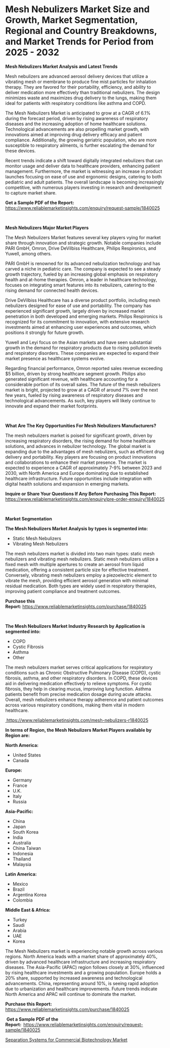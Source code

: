 <p><h1>Mesh Nebulizers Market Size and Growth, Market Segmentation, Regional and Country Breakdowns, and Market Trends for Period from 2025 -  2032</h1></p><p><strong>Mesh Nebulizers Market Analysis and Latest Trends</strong></p>
<p><p>Mesh nebulizers are advanced aerosol delivery devices that utilize a vibrating mesh or membrane to produce fine mist particles for inhalation therapy. They are favored for their portability, efficiency, and ability to deliver medication more effectively than traditional nebulizers. The design minimizes waste and maximizes drug delivery to the lungs, making them ideal for patients with respiratory conditions like asthma and COPD.</p><p>The Mesh Nebulizers Market is anticipated to grow at a CAGR of 6.1% during the forecast period, driven by rising awareness of respiratory diseases and the increasing adoption of home healthcare solutions. Technological advancements are also propelling market growth, with innovations aimed at improving drug delivery efficacy and patient compliance. Additionally, the growing geriatric population, who are more susceptible to respiratory ailments, is further escalating the demand for these devices.</p><p>Recent trends indicate a shift toward digitally integrated nebulizers that can monitor usage and deliver data to healthcare providers, enhancing patient management. Furthermore, the market is witnessing an increase in product launches focusing on ease of use and ergonomic designs, catering to both pediatric and adult patients. The overall landscape is becoming increasingly competitive, with numerous players investing in research and development to capture market share.</p></p>
<p><strong>Get a Sample PDF of the Report:&nbsp;</strong> <a href="https://www.reliablemarketinsights.com/enquiry/request-sample/1840025?utm_campaign=2183&utm_medium=2&utm_source=Github&utm_content=ia&utm_term=03032025&utm_id=mesh-nebulizers">https://www.reliablemarketinsights.com/enquiry/request-sample/1840025</a></p>
<p>&nbsp;</p>
<p><strong>Mesh Nebulizers Major Market Players</strong></p>
<p><p>The Mesh Nebulizers Market features several key players vying for market share through innovation and strategic growth. Notable companies include PARI GmbH, Omron, Drive DeVilbiss Healthcare, Philips Respironics, and Yuwell, among others.</p><p>PARI GmbH is renowned for its advanced nebulization technology and has carved a niche in pediatric care. The company is expected to see a steady growth trajectory, fueled by an increasing global emphasis on respiratory health and at-home therapies. Omron, a leader in healthcare technology, focuses on integrating smart features into its nebulizers, catering to the rising demand for connected health devices.</p><p>Drive DeVilbiss Healthcare has a diverse product portfolio, including mesh nebulizers designed for ease of use and portability. The company has experienced significant growth, largely driven by increased market penetration in both developed and emerging markets. Philips Respironics is recognized for its commitment to innovation, with extensive research investments aimed at enhancing user experiences and outcomes, which positions it strongly for future growth.</p><p>Yuwell and Leyi focus on the Asian markets and have seen substantial growth in the demand for respiratory products due to rising pollution levels and respiratory disorders. These companies are expected to expand their market presence as healthcare systems evolve.</p><p>Regarding financial performance, Omron reported sales revenue exceeding $5 billion, driven by strong healthcare segment growth. Philips also generated significant revenue, with healthcare accounting for a considerable portion of its overall sales. The future of the mesh nebulizers market is bright, projected to grow at a CAGR of around 7% over the next few years, fueled by rising awareness of respiratory diseases and technological advancements. As such, key players will likely continue to innovate and expand their market footprints.</p></p>
<p>&nbsp;</p>
<p><strong>What Are The Key Opportunities For Mesh Nebulizers Manufacturers?</strong></p>
<p><p>The mesh nebulizers market is poised for significant growth, driven by increasing respiratory disorders, the rising demand for home healthcare solutions, and advances in nebulizer technology. The global market is expanding due to the advantages of mesh nebulizers, such as efficient drug delivery and portability. Key players are focusing on product innovations and collaborations to enhance their market presence. The market is expected to experience a CAGR of approximately 7-9% between 2023 and 2030, with North America and Europe dominating due to established healthcare infrastructure. Future opportunities include integration with digital health solutions and expansion in emerging markets.</p></p>
<p><strong>Inquire or Share Your Questions If Any Before Purchasing This Report:</strong> <a href="https://www.reliablemarketinsights.com/enquiry/pre-order-enquiry/1840025?utm_campaign=2183&utm_medium=2&utm_source=Github&utm_content=ia&utm_term=03032025&utm_id=mesh-nebulizers">https://www.reliablemarketinsights.com/enquiry/pre-order-enquiry/1840025</a></p>
<p>&nbsp;</p>
<p><strong>Market Segmentation</strong></p>
<p><strong>The Mesh Nebulizers Market Analysis by types is segmented into:</strong></p>
<p><ul><li>Static Mesh Nebulizers</li><li>Vibrating Mesh Nebulizers</li></ul></p>
<p><p>The mesh nebulizers market is divided into two main types: static mesh nebulizers and vibrating mesh nebulizers. Static mesh nebulizers utilize a fixed mesh with multiple apertures to create an aerosol from liquid medication, offering a consistent particle size for effective treatment. Conversely, vibrating mesh nebulizers employ a piezoelectric element to vibrate the mesh, providing efficient aerosol generation with minimal residual medication. Both types are widely used in respiratory therapies, improving patient compliance and treatment outcomes.</p></p>
<p><strong>Purchase this Report:&nbsp;</strong><a href="https://www.reliablemarketinsights.com/purchase/1840025?utm_campaign=2183&utm_medium=2&utm_source=Github&utm_content=ia&utm_term=03032025&utm_id=mesh-nebulizers">https://www.reliablemarketinsights.com/purchase/1840025</a></p>
<p>&nbsp;</p>
<p><strong>The Mesh Nebulizers Market Industry Research by Application is segmented into:</strong></p>
<p><ul><li>COPD</li><li>Cystic Fibrosis</li><li>Asthma</li><li>Other</li></ul></p>
<p><p>The mesh nebulizers market serves critical applications for respiratory conditions such as Chronic Obstructive Pulmonary Disease (COPD), cystic fibrosis, asthma, and other respiratory disorders. In COPD, these devices aid in delivering medication effectively to relieve symptoms. For cystic fibrosis, they help in clearing mucus, improving lung function. Asthma patients benefit from precise medication dosage during acute attacks. Overall, mesh nebulizers enhance therapy adherence and patient outcomes across various respiratory conditions, making them vital in modern healthcare.</p></p>
<p><a href="https://www.reliablemarketinsights.com/mesh-nebulizers-r1840025?utm_campaign=2183&utm_medium=2&utm_source=Github&utm_content=ia&utm_term=03032025&utm_id=mesh-nebulizers">&nbsp;https://www.reliablemarketinsights.com/mesh-nebulizers-r1840025</a></p>
<p><strong>In terms of Region, the Mesh Nebulizers Market Players available by Region are:</strong></p>
<p>
    <p> <strong> North America: </strong>
        <ul>
            <li>United States</li>
            <li>Canada</li>
        </ul>
        </p> 
    <p> <strong> Europe: </strong>
        <ul>
            <li>Germany</li>
            <li>France</li>
            <li>U.K.</li>
            <li>Italy</li>
            <li>Russia</li>
        </ul>
        </p> 
    <p> <strong> Asia-Pacific: </strong>
        <ul>
            <li>China</li>
            <li>Japan</li>
            <li>South Korea</li>
            <li>India</li>
            <li>Australia</li>
            <li>China Taiwan</li>
            <li>Indonesia</li>
            <li>Thailand</li>
            <li>Malaysia</li>
        </ul>
        </p> 
    <p> <strong> Latin America: </strong>
        <ul>
            <li>Mexico</li>
            <li>Brazil</li>
            <li>Argentina Korea</li>
            <li>Colombia</li>
        </ul>
        </p> 
    <p> <strong> Middle East & Africa: </strong>
        <ul>
            <li>Turkey</li>
            <li>Saudi</li>
            <li>Arabia</li>
            <li>UAE</li>
            <li>Korea</li>
        </ul>
    </p>
    </p>
<p><p>The Mesh Nebulizers market is experiencing notable growth across various regions. North America leads with a market share of approximately 40%, driven by advanced healthcare infrastructure and increasing respiratory diseases. The Asia-Pacific (APAC) region follows closely at 30%, influenced by rising healthcare investments and a growing population. Europe holds a 20% share, supported by increased awareness and technological advancements. China, representing around 10%, is seeing rapid adoption due to urbanization and healthcare improvements. Future trends indicate North America and APAC will continue to dominate the market.</p></p>
<p><strong>Purchase this Report: </strong><a href="https://www.reliablemarketinsights.com/purchase/1840025?utm_campaign=2183&utm_medium=2&utm_source=Github&utm_content=ia&utm_term=03032025&utm_id=mesh-nebulizers">https://www.reliablemarketinsights.com/purchase/1840025</a></p>
<p>&nbsp;<strong>Get a Sample PDF of the Report:&nbsp;&nbsp;</strong><a href="https://www.reliablemarketinsights.com/enquiry/request-sample/1840025?utm_campaign=2183&utm_medium=2&utm_source=Github&utm_content=ia&utm_term=03032025&utm_id=mesh-nebulizers">https://www.reliablemarketinsights.com/enquiry/request-sample/1840025</a></p>
<p><strong></strong></p>
<p><p><a href="https://github.com/tamvrosiya/Market-Research-Report-List-6/blob/main/separation-systems-for-commercial-biotechnology-market.md?utm_campaign=2183&utm_medium=2&utm_source=Github&utm_content=ia&utm_term=03032025&utm_id=mesh-nebulizers">Separation Systems for Commercial Biotechnology Market</a></p></p>